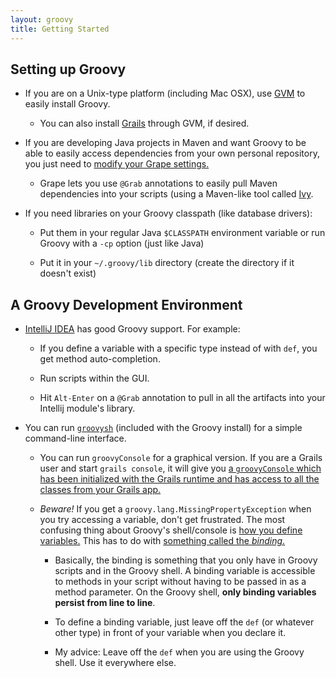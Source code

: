 ```yaml
---
layout: groovy
title: Getting Started
---
```


## Setting up Groovy

* If you are on a Unix-type platform (including Mac OSX), use [GVM](http://gvmtool.net/) to easily install Groovy.
  
  * You can also install [Grails](http://grails.org/) through GVM, if desired.

* If you are developing Java projects in Maven and want Groovy to be able to easily access dependencies from
  your own personal repository, you just need to [modify your Grape settings.](http://groovy.codehaus.org/Grape)

  * Grape lets you use `@Grab` annotations to easily pull Maven dependencies into your scripts (using a Maven-like
    tool called [Ivy](http://ant.apache.org/ivy/).

* If you need libraries on your Groovy classpath (like database drivers):

  * Put them in your regular Java `$CLASSPATH` environment variable or run Groovy with a `-cp` option (just like Java) 
  
  * Put it in your `~/.groovy/lib` directory (create the directory if it doesn't exist)

## A Groovy Development Environment

* [IntelliJ IDEA](http://www.jetbrains.com/idea/) has good Groovy support. For example:

  * If you define a variable with a specific type instead of with `def`, you get method auto-completion.

  * Run scripts within the GUI.

  * Hit `Alt-Enter` on a `@Grab` annotation to pull in all the artifacts into your Intellij module's library.
  
* You can run [`groovysh`](http://groovy.codehaus.org/Groovy+Shell) (included with the Groovy install) 
  for a simple command-line interface.

  * You can run `groovyConsole` for a graphical version. If you are a Grails user and start `grails console`, it will
    give you [a `groovyConsole` which has been initialized with the Grails runtime and has access to all the classes
    from your Grails app.](http://grails.org/doc/2.0.4/ref/Command%20Line/console.html)

  * *Beware!* If you get a `groovy.lang.MissingPropertyException` when you try accessing a variable, don't get frustrated.
   The most confusing thing about Groovy's shell/console is [how you define variables.](http://groovy.codehaus.org/Groovy+Shell#GroovyShell-Variables) This has to do with [something called the *binding*.](http://groovy.codehaus.org/Scoping+and+the+Semantics+of+%22def%22)

    * Basically, the binding is something that you only have in Groovy scripts and in the Groovy shell. 
      A binding variable is accessible to methods in your script without having to be passed in as a 
      method parameter.  On the Groovy shell, **only binding variables persist from line to line**.

    * To define a binding variable, just leave off the `def` (or whatever other type) in front of your variable when you declare it. 
    
    * My advice: Leave off the `def` when you are using the Groovy shell. Use it everywhere else.
  
